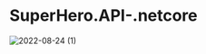 # SuperHero.API-.netcore
![2022-08-24 (1)](https://user-images.githubusercontent.com/78371701/186417782-83df539a-70e0-4db1-984d-8bbd345f6f80.png)
